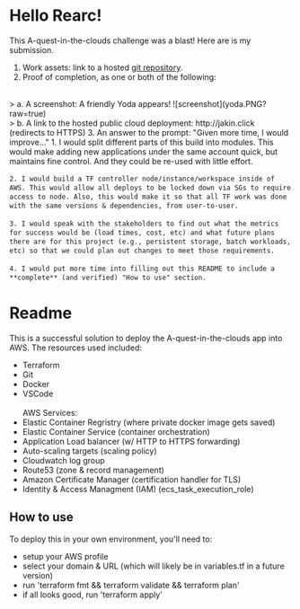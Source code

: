 Hello Rearc!
===============

This A-quest-in-the-clouds challenge was a blast! Here are is my submission.

1. Work assets: link to a hosted [git repository](https://github.com/jakinharp/fargate-quest).
2. Proof of completion, as one or both of the following:
<br>
 > a. A screenshot: A friendly Yoda appears! ![screenshot](yoda.PNG?raw=true)
<br>
> b. A link to the hosted public cloud deployment: http://jakin.click (redirects to HTTPS)
3. An answer to the prompt: "Given more time, I would improve..."
    1.  I would split different parts of this build into modules. This would make adding new applications under the same account quick, but maintains fine control. And they could be re-used with little effort.

    2. I would build a TF controller node/instance/workspace inside of AWS. This would allow all deploys to be locked down via SGs to require access to node. Also, this would make it so that all TF work was done with the same versions & dependencies, from user-to-user.
    
    3. I would speak with the stakeholders to find out what the metrics for success would be (load times, cost, etc) and what future plans there are for this project (e.g., persistent storage, batch workloads, etc) so that we could plan out changes to meet those requirements.

    4. I would put more time into filling out this README to include a **complete** (and verified) "How to use" section.
    

Readme
=========================

This is a successful solution to deploy the A-quest-in-the-clouds app into AWS. The resources used included:
* Terraform
* Git
* Docker
* VSCode
<br> <br>
AWS Services:
* Elastic Container Regristry (where private docker image gets saved)
* Elastic Container Service (container orchestration)
* Application Load balancer (w/ HTTP to HTTPS forwarding)
* Auto-scaling targets (scaling policy)
* Cloudwatch log group
* Route53 (zone & record management)
* Amazon Certificate Manager (certification handler for TLS)
* Identity & Access Managment (IAM) (ecs_task_execution_role)

How to use
-----
To deploy this in your own environment, you'll need to:
* setup your AWS profile
* select your domain & URL (which will likely be in variables.tf in a future version)
* run 'terraform fmt && terraform validate && terraform plan'
* if all looks good, run 'terraform apply'


